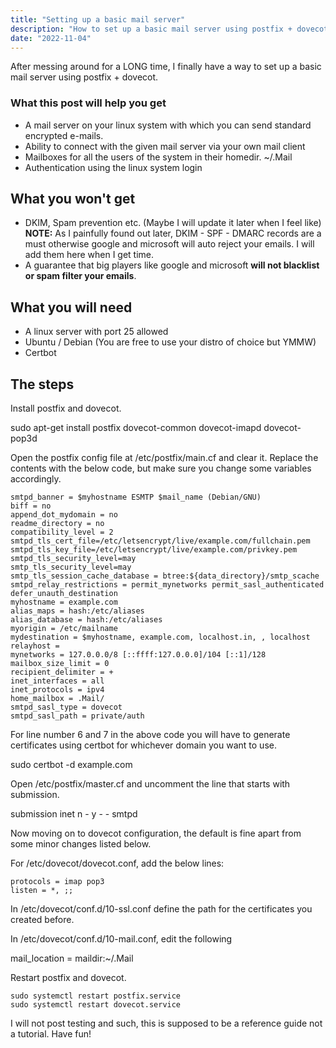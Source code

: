 ```yaml
---
title: "Setting up a basic mail server"
description: "How to set up a basic mail server using postfix + dovecot."
date: "2022-11-04"
---
```

After messing around for a LONG time, I finally have a way to set up a basic
mail server using postfix + dovecot.

### What this post will help you get

- A mail server on your linux system with which you can send standard encrypted e-mails.
- Ability to connect with the given mail server via your own mail client
- Mailboxes for all the users of the system in their homedir. ~/.Mail
- Authentication using the linux system login

## What you won't get
- DKIM, Spam prevention etc. (Maybe I will update it later when I feel like) **NOTE:** As I painfully found out later, DKIM - SPF - DMARC records are a must otherwise google and microsoft will auto reject your emails. I will add them here when I get time.
- A guarantee that big players like google and microsoft **will not blacklist
  or spam filter your emails**.

## What you will need
- A linux server with port 25 allowed
- Ubuntu / Debian (You are free to use your distro of choice but YMMW)
- Certbot

## The steps

Install postfix and dovecot.


sudo apt-get install postfix dovecot-common dovecot-imapd dovecot-pop3d

	

Open the postfix config file at /etc/postfix/main.cf and clear it. Replace
the contents with the below code, but make sure you change some variables
accordingly.

    smtpd_banner = $myhostname ESMTP $mail_name (Debian/GNU)
    biff = no
    append_dot_mydomain = no
    readme_directory = no
    compatibility_level = 2
    smtpd_tls_cert_file=/etc/letsencrypt/live/example.com/fullchain.pem
    smtpd_tls_key_file=/etc/letsencrypt/live/example.com/privkey.pem
    smtpd_tls_security_level=may
    smtp_tls_security_level=may
    smtp_tls_session_cache_database = btree:${data_directory}/smtp_scache
    smtpd_relay_restrictions = permit_mynetworks permit_sasl_authenticated
    defer_unauth_destination
    myhostname = example.com
    alias_maps = hash:/etc/aliases
    alias_database = hash:/etc/aliases
    myorigin = /etc/mailname
    mydestination = $myhostname, example.com, localhost.in, , localhost
    relayhost =
    mynetworks = 127.0.0.0/8 [::ffff:127.0.0.0]/104 [::1]/128
    mailbox_size_limit = 0
    recipient_delimiter = +
    inet_interfaces = all
    inet_protocols = ipv4
    home_mailbox = .Mail/
    smtpd_sasl_type = dovecot
    smtpd_sasl_path = private/auth

For line number 6 and 7 in the above code you will have to generate
   certificates using certbot for whichever domain you want to use.
	

sudo certbot -d example.com


Open /etc/postfix/master.cf and uncomment the line that starts with submission.

submission inet n - y - - smtpd

Now moving on to dovecot configuration, the default is fine apart from some minor changes listed below.

For /etc/dovecot/dovecot.conf,
add the below lines:

    protocols = imap pop3
    listen = *, ;;

In /etc/dovecot/conf.d/10-ssl.conf define the path for the certificates you created before.

In /etc/dovecot/conf.d/10-mail.conf, edit the following

mail_location = maildir:~/.Mail

Restart postfix and dovecot.

    sudo systemctl restart postfix.service
    sudo systemctl restart dovecot.service

I will not post testing and such, this is supposed to be a reference guide not a tutorial. Have fun!
